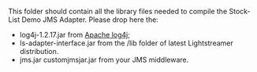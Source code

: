 This folder should contain all the library files needed to compile the Stock-List Demo JMS Adapter. Please drop here the:

- log4j-1.2.17.jar from [Apache log4j](https://logging.apache.org/log4j/1.2/);
- ls-adapter-interface.jar from the /lib folder of latest Lightstreamer distribution.
- jms.jar customjmsjar.jar from your JMS middleware.